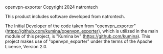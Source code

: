 openvpn-exporter
Copyright 2024 natrontech

This product includes software developed from natrontech.

The Initial Developer of the code taken from "openvpn_exporter" 
(https://github.com/kumina/openvpn_exporter), which is utilized in the main 
module of this project, is "Kumina bv" (https://github.com/kumina). 
This project makes use of "openvpn_exporter" under the terms of the Apache License, Version 2.0.